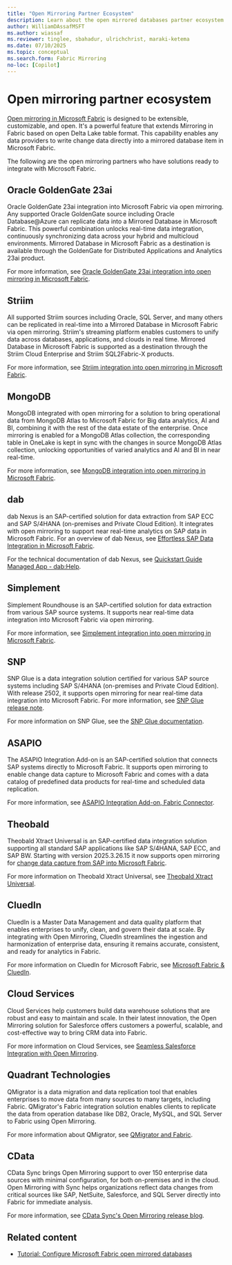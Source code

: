 ```yaml
---
title: "Open Mirroring Partner Ecosystem"
description: Learn about the open mirrored databases partner ecosystem in Microsoft Fabric.
author: WilliamDAssafMSFT
ms.author: wiassaf
ms.reviewer: tinglee, sbahadur, ulrichchrist, maraki-ketema
ms.date: 07/10/2025
ms.topic: conceptual
ms.search.form: Fabric Mirroring
no-loc: [Copilot]
---
```


# Open mirroring partner ecosystem

[Open mirroring in Microsoft Fabric](../mirroring/open-mirroring.md) is designed to be extensible, customizable, and open. It's a powerful feature that extends Mirroring in Fabric based on open Delta Lake table format. This capability enables any data providers to write change data directly into a mirrored database item in Microsoft Fabric.

The following are the open mirroring partners who have solutions ready to integrate with Microsoft Fabric.

## Oracle GoldenGate 23ai

Oracle GoldenGate 23ai integration into Microsoft Fabric via open mirroring. Any supported Oracle GoldenGate source including Oracle Database@Azure can replicate data into a Mirrored Database in Microsoft Fabric. This powerful combination unlocks real-time data integration, continuously synchronizing data across your hybrid and multicloud environments. Mirrored Database in Microsoft Fabric as a destination is available through the GoldenGate for Distributed Applications and Analytics 23ai product.

For more information, see [Oracle GoldenGate 23ai integration into open mirroring in Microsoft Fabric](https://aka.ms/mirroring/oracle-goldengate-23ai-docs).

## Striim

All supported Striim sources including Oracle, SQL Server, and many others can be replicated in real-time into a Mirrored Database in Microsoft Fabric via open mirroring. Striim's streaming platform enables customers to unify data across databases, applications, and clouds in real time. Mirrored Database in Microsoft Fabric is supported as a destination through the Striim Cloud Enterprise and Striim SQL2Fabric-X products.

For more information, see [Striim integration into open mirroring in Microsoft Fabric](https://aka.ms/mirroring/striim-docs).

## MongoDB

MongoDB integrated with open mirroring for a solution to bring operational data from MongoDB Atlas to Microsoft Fabric for Big data analytics, AI and BI, combining it with the rest of the data estate of the enterprise. Once mirroring is enabled for a MongoDB Atlas collection, the corresponding table in OneLake is kept in sync with the changes in source MongoDB Atlas collection, unlocking opportunities of varied analytics and AI and BI in near real-time.

For more information, see [MongoDB integration into open mirroring in Microsoft Fabric](https://aka.ms/mirroring/mongodb-docs).

## dab

dab Nexus is an SAP-certified solution for data extraction from SAP ECC and SAP S/4HANA (on-premises and Private Cloud Edition). It integrates with open mirroring to support near real-time analytics on SAP data in Microsoft Fabric.
For an overview of dab Nexus, see [Effortless SAP Data Integration in Microsoft Fabric](https://aka.ms/mirroring/dab-mirroring-overview).

For the technical documentation of dab Nexus, see [Quickstart Guide Managed App - dab:Help](https://aka.ms/mirroring/dab-mirroring-doc).

## Simplement

Simplement Roundhouse is an SAP-certified solution for data extraction from various SAP source systems. It supports near real-time data integration into Microsoft Fabric via open mirroring.

For more information, see [Simplement integration into open mirroring in Microsoft Fabric](https://aka.ms/mirroring/simplement-overview).

## SNP

SNP Glue is a data integration solution certified for various SAP source systems including SAP S/4HANA (on-premises and Private Cloud Edition). With release 2502, it supports open mirroring for near real-time data integration into Microsoft Fabric. For more information, see [SNP Glue release note](https://aka.ms/mirroring/snp-mirroring-doc).

For more information on SNP Glue, see the [SNP Glue documentation](https://aka.ms/mirroring/snp-overview).

## ASAPIO

The ASAPIO Integration Add-on is an SAP-certified solution that connects SAP systems directly to Microsoft Fabric. It supports open mirroring to enable change data capture to Microsoft Fabric and comes with a data catalog of predefined data products for real-time and scheduled data replication.

For more information, see [ASAPIO Integration Add-on, Fabric Connector](https://aka.ms/mirroring/asapio-mirroring-overview).

## Theobald

Theobald Xtract Universal is an SAP-certified data integration solution supporting all standard SAP applications like SAP S/4HANA, SAP ECC, and SAP BW. Starting with version 2025.3.26.15 it now supports open mirroring for [change data capture from SAP into Microsoft Fabric](https://aka.ms/mirroring/theobald-mirroring-overview).

For more information on Theobald Xtract Universal, see [Theobald Xtract Universal](https://aka.ms/mirroring/theobald-xtract-universal-overview).

## CluedIn

CluedIn is a Master Data Management and data quality platform that enables enterprises to unify, clean, and govern their data at scale. By integrating with Open Mirroring, CluedIn streamlines the ingestion and harmonization of enterprise data, ensuring it remains accurate, consistent, and ready for analytics in Fabric.

For more information on CluedIn for Microsoft Fabric, see [Microsoft Fabric & CluedIn](https://aka.ms/mirroring/cluedin).

## Cloud Services

Cloud Services help customers build data warehouse solutions that are robust and easy to maintain and scale. In their latest innovation, the Open Mirroring solution for Salesforce offers customers a powerful, scalable, and cost-effective way to bring CRM data into Fabric. 

For more information on Cloud Services, see [Seamless Salesforce Integration with Open Mirroring](https://cs-worldwide.com/seamless-salesforce-integration-with-microsoft-fabric-open-mirroring-in-action/). 

## Quadrant Technologies

QMigrator is a data migration and data replication tool that enables enterprises to move data from many sources to many targets, including Fabric. QMigrator's Fabric integration solution enables clients to replicate the data from operation database like DB2, Oracle, MySQL, and SQL Server to Fabric using Open Mirroring.

For more information about QMigrator, see [QMigrator and Fabric](https://qmigrator.ai/Fabric). 

## CData

CData Sync brings Open Mirroring support to over 150 enterprise data sources with minimal configuration, for both on-premises and in the cloud. Open Mirroring with Sync helps organizations reflect data changes from critical sources like SAP, NetSuite, Salesforce, and SQL Server directly into Fabric for immediate analysis. 

For more information, see [CData Sync's Open Mirroring release blog](https://www.cdata.com/blog/sync-expands-ms-fabric-support-open-mirroring). 

## Related content

- [Tutorial: Configure Microsoft Fabric open mirrored databases](../mirroring/open-mirroring-tutorial.md)
